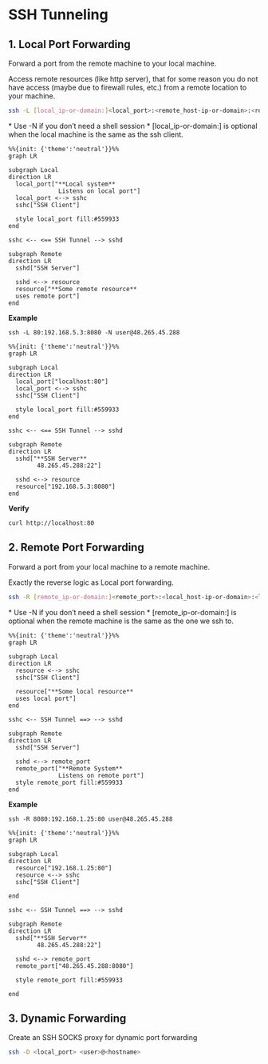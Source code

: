 # SSH Tunneling

## 1. Local Port Forwarding 
Forward a port from the remote machine to your local machine.

Access remote resources (like http server), that for some reason you do not have access (maybe due to firewall rules, etc.) from a remote location to your machine.

```bash
ssh -L [local_ip-or-domain:]<local_port>:<remote_host-ip-or-domain>:<remote_port> -N <user>@<hostname/ip>
```

\* Use -N if you don’t need a shell session
\* [local_ip-or-domain:] is optional when the local machine is the same as the ssh client.

```mermaid
%%{init: {'theme':'neutral'}}%%
graph LR

subgraph Local
direction LR
  local_port["**Local system**
              Listens on local port"]
  local_port <--> sshc
  sshc["SSH Client"]

  style local_port fill:#559933
end

sshc <-- <== SSH Tunnel --> sshd

subgraph Remote
direction LR
  sshd["SSH Server"]
  
  sshd <--> resource
  resource["**Some remote resource** 
  uses remote port"]
end
```

**Example**

```
ssh -L 80:192.168.5.3:8080 -N user@48.265.45.288
```

```mermaid
%%{init: {'theme':'neutral'}}%%
graph LR

subgraph Local
direction LR
  local_port["localhost:80"]
  local_port <--> sshc
  sshc["SSH Client"]

  style local_port fill:#559933
end

sshc <-- <== SSH Tunnel --> sshd

subgraph Remote
direction LR
  sshd["**SSH Server**
        48.265.45.288:22"]
  
  sshd <--> resource
  resource["192.168.5.3:8080"]
end
```

**Verify**
```
curl http://localhost:80
```

## 2. Remote Port Forwarding
Forward a port from your local machine to a remote machine.

Exactly the reverse logic as Local port forwarding.

```bash
ssh -R [remote_ip-or-domain:]<remote_port>:<local_host-ip-or-domain>:<local_port> -N <user>@<hostname/ip>
``` 

\* Use -N if you don’t need a shell session
\* [remote_ip-or-domain:] is optional when the remote machine is the same as the one we ssh to.

```mermaid
%%{init: {'theme':'neutral'}}%%
graph LR

subgraph Local
direction LR
  resource <--> sshc
  sshc["SSH Client"]

  resource["**Some local resource** 
  uses local port"]
end

sshc <-- SSH Tunnel ==> --> sshd

subgraph Remote
direction LR
  sshd["SSH Server"]
  
  sshd <--> remote_port
  remote_port["**Remote System**
              Listens on remote port"]
  style remote_port fill:#559933
end
```

**Example**

```
ssh -R 8080:192.168.1.25:80 user@48.265.45.288
```

```mermaid
%%{init: {'theme':'neutral'}}%%
graph LR

subgraph Local
direction LR
  resource["192.168.1.25:80"]
  resource <--> sshc
  sshc["SSH Client"]

end

sshc <-- SSH Tunnel ==> --> sshd

subgraph Remote
direction LR
  sshd["**SSH Server**
        48.265.45.288:22"]
  
  sshd <--> remote_port
  remote_port["48.265.45.288:8080"]

  style remote_port fill:#559933

end
```

## 3. Dynamic Forwarding

Create an SSH SOCKS proxy for dynamic port forwarding

```bash
ssh -D <local_port> <user>@<hostname>
```
